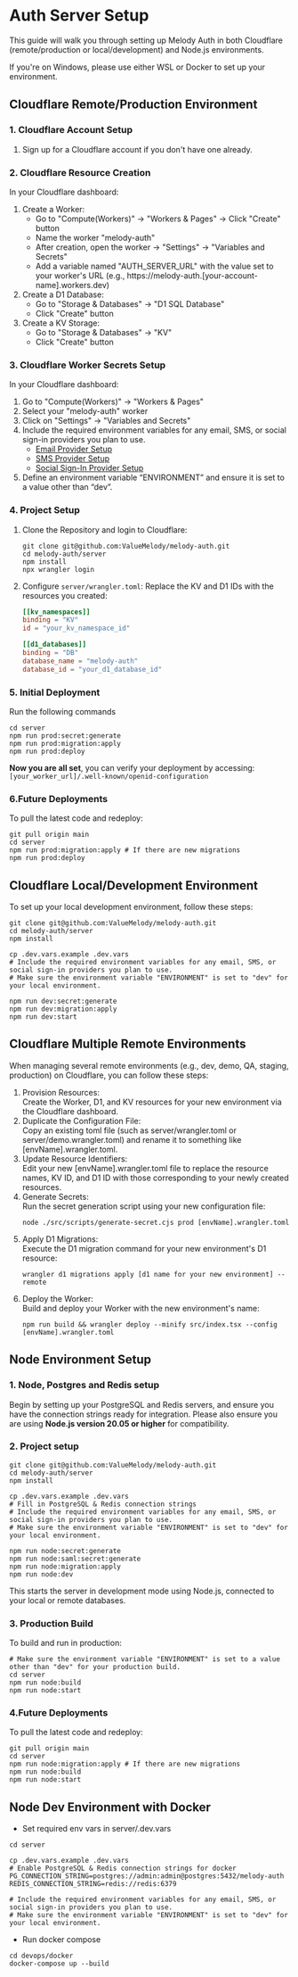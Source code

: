 # Auth Server Setup
This guide will walk you through setting up Melody Auth in both Cloudflare (remote/production or local/development) and Node.js environments.

If you're on Windows, please use either WSL or Docker to set up your environment.

## Cloudflare Remote/Production Environment

### 1. Cloudflare Account Setup
1. Sign up for a Cloudflare account if you don't have one already.

### 2. Cloudflare Resource Creation
In your Cloudflare dashboard:
1. Create a Worker:
    - Go to "Compute(Workers)" -> "Workers & Pages" -> Click "Create" button
    - Name the worker "melody-auth"
    - After creation, open the worker -> "Settings" -> "Variables and Secrets"
    - Add a variable named "AUTH_SERVER_URL" with the value set to your worker's URL 
      (e.g., https://melody-auth.[your-account-name].workers.dev)
2. Create a D1 Database:
    - Go to "Storage & Databases" -> "D1 SQL Database"
    - Click "Create" button
3. Create a KV Storage:
    - Go to "Storage & Databases" -> "KV"
    - Click "Create" button

### 3. Cloudflare Worker Secrets Setup
In your Cloudflare dashboard:
1. Go to "Compute(Workers)" -> "Workers & Pages"
2. Select your "melody-auth" worker
3. Click on "Settings" -> "Variables and Secrets"
4. Include the required environment variables for any email, SMS, or social sign-in providers you plan to use.
    - [Email Provider Setup](https://auth.valuemelody.com/email-provider-setup.html)
    - [SMS Provider Setup](https://auth.valuemelody.com/sms-provider-setup.html)
    - [Social Sign-In Provider Setup](https://auth.valuemelody.com/social-sign-in-provider-setup.html)
5. Define an environment variable “ENVIRONMENT” and ensure it is set to a value other than “dev”.

### 4. Project Setup
1. Clone the Repository and login to Cloudflare:
    ```
    git clone git@github.com:ValueMelody/melody-auth.git
    cd melody-auth/server
    npm install
    npx wrangler login
    ```

2. Configure `server/wrangler.toml`: Replace the KV and D1 IDs with the resources you created:
    ```toml
    [[kv_namespaces]]
    binding = "KV"
    id = "your_kv_namespace_id"

    [[d1_databases]]
    binding = "DB"
    database_name = "melody-auth"
    database_id = "your_d1_database_id"
    ```

### 5. Initial Deployment
Run the following commands
```
cd server
npm run prod:secret:generate
npm run prod:migration:apply
npm run prod:deploy
```
**Now you are all set**, you can verify your deployment by accessing: `[your_worker_url]/.well-known/openid-configuration`

### 6.Future Deployments
To pull the latest code and redeploy:
```
git pull origin main
cd server
npm run prod:migration:apply # If there are new migrations
npm run prod:deploy
```

## Cloudflare Local/Development Environment
To set up your local development environment, follow these steps:
```
git clone git@github.com:ValueMelody/melody-auth.git
cd melody-auth/server
npm install

cp .dev.vars.example .dev.vars
# Include the required environment variables for any email, SMS, or social sign-in providers you plan to use.
# Make sure the environment variable "ENVIRONMENT" is set to "dev" for your local environment.

npm run dev:secret:generate
npm run dev:migration:apply
npm run dev:start
```

## Cloudflare Multiple Remote Environments
When managing several remote environments (e.g., dev, demo, QA, staging, production) on Cloudflare, you can follow these steps:
1. Provision Resources:  
  Create the Worker, D1, and KV resources for your new environment via the Cloudflare dashboard.
2. Duplicate the Configuration File:  
  Copy an existing toml file (such as server/wrangler.toml or server/demo.wrangler.toml) and rename it to something like [envName].wrangler.toml.
3. Update Resource Identifiers:  
  Edit your new [envName].wrangler.toml file to replace the resource names, KV ID, and D1 ID with those corresponding to your newly created resources.
4. Generate Secrets:  
  Run the secret generation script using your new configuration file:
    ```
    node ./src/scripts/generate-secret.cjs prod [envName].wrangler.toml
    ```
5. Apply D1 Migrations:  
  Execute the D1 migration command for your new environment's D1 resource:
    ```
    wrangler d1 migrations apply [d1 name for your new environment] --remote
    ```
6. Deploy the Worker:  
  Build and deploy your Worker with the new environment's name:
    ```
    npm run build && wrangler deploy --minify src/index.tsx --config [envName].wrangler.toml
    ```

## Node Environment Setup

### 1. Node, Postgres and Redis setup
Begin by setting up your PostgreSQL and Redis servers, and ensure you have the connection strings ready for integration. Please also ensure you are using <b>Node.js version 20.05 or higher</b> for compatibility.

### 2. Project setup
```
git clone git@github.com:ValueMelody/melody-auth.git
cd melody-auth/server
npm install

cp .dev.vars.example .dev.vars
# Fill in PostgreSQL & Redis connection strings
# Include the required environment variables for any email, SMS, or social sign-in providers you plan to use.
# Make sure the environment variable "ENVIRONMENT" is set to "dev" for your local environment.

npm run node:secret:generate
npm run node:saml:secret:generate
npm run node:migration:apply
npm run node:dev
```
This starts the server in development mode using Node.js, connected to your local or remote databases.

### 3. Production Build

To build and run in production:
```
# Make sure the environment variable "ENVIRONMENT" is set to a value other than "dev" for your production build.
cd server
npm run node:build
npm run node:start
```

### 4.Future Deployments
To pull the latest code and redeploy:
```
git pull origin main
cd server
npm run node:migration:apply # If there are new migrations
npm run node:build
npm run node:start
```

## Node Dev Environment with Docker
- Set required env vars in server/.dev.vars
```
cd server

cp .dev.vars.example .dev.vars
# Enable PostgreSQL & Redis connection strings for docker
PG_CONNECTION_STRING=postgres://admin:admin@postgres:5432/melody-auth
REDIS_CONNECTION_STRING=redis://redis:6379

# Include the required environment variables for any email, SMS, or social sign-in providers you plan to use.
# Make sure the environment variable "ENVIRONMENT" is set to "dev" for your local environment.
```

- Run docker compose
```
cd devops/docker
docker-compose up --build
```
